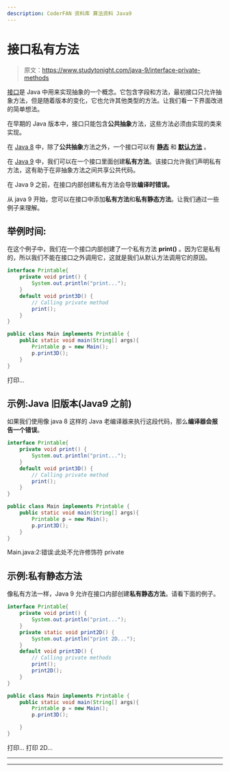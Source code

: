 ```yaml
---
description: CoderFAN 资料库 算法资料 Java9
---
```


# 接口私有方法

> 原文：<https://www.studytonight.com/java-9/interface-private-methods>

[接口](https://www.studytonight.com/java/java-interface.php)是 Java 中用来实现抽象的一个概念。它包含字段和方法，最初接口只允许抽象方法，但是随着版本的变化，它也允许其他类型的方法。让我们看一下界面改进的简单想法。

在早期的 Java 版本中，接口只能包含**公共抽象**方法，这些方法必须由实现的类来实现。

在 [Java 8](https://www.studytonight.com/java-8/) 中，除了**公共抽象**方法之外，一个接口可以有 **[静态](https://www.studytonight.com/java-8/java-interface-default-and-static-methods)** 和 **[默认方法](https://www.studytonight.com/java-8/java-interface-default-and-static-methods)** 。

在 [Java 9](https://www.studytonight.com/java-9/) 中，我们可以在一个接口里面创建**私有方法**。该接口允许我们声明私有方法，这有助于在非抽象方法之间共享公共代码。

在 Java 9 之前，在接口内部创建私有方法会导致**编译时错误。**

从 java 9 开始，您可以在接口中添加**私有方法**和**私有静态方法**。让我们通过一些例子来理解。

## 举例时间:

在这个例子中，我们在一个接口内部创建了一个私有方法 **print()** 。因为它是私有的，所以我们不能在接口之外调用它，这就是我们从默认方法调用它的原因。

```java
interface Printable{
	private void print() {
		System.out.println("print...");
	}
	default void print3D() {
		// Calling private method
		print();
	}
}

public class Main implements Printable {
	public static void main(String[] args){
		Printable p = new Main();
		p.print3D();
	}
}
```

打印...

## 示例:Java 旧版本(Java9 之前)

如果我们使用像 java 8 这样的 Java 老编译器来执行这段代码，那么**编译器会报告一个错误**。

```java
interface Printable{
	private void print() {
		System.out.println("print...");
	}
	default void print3D() {
		// Calling private method
		print();
	}
}

public class Main implements Printable {
	public static void main(String[] args){
		Printable p = new Main();
		p.print3D();
	}
}
```

Main.java:2:错误:此处不允许修饰符 private

## 示例:私有静态方法

像私有方法一样，Java 9 允许在接口内部创建**私有静态方法**。请看下面的例子。

```java
interface Printable{
	private void print() {
		System.out.println("print...");
	}
	private static void print2D() {
		System.out.println("print 2D...");
	}
	default void print3D() {
		// Calling private methods
		print();
		print2D();
	}
}

public class Main implements Printable {
	public static void main(String[] args){
		Printable p = new Main();
		p.print3D();

	}
}
```

打印...
打印 2D...

* * *

* * *